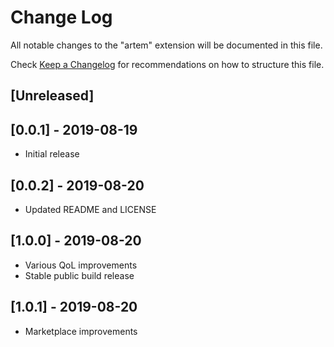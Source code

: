 # Change Log

All notable changes to the "artem" extension will be documented in this file.

Check [Keep a Changelog](http://keepachangelog.com/) for recommendations on how to structure this file.

## [Unreleased]

## [0.0.1] - 2019-08-19

- Initial release

## [0.0.2] - 2019-08-20

- Updated README and LICENSE  

## [1.0.0] - 2019-08-20

- Various QoL improvements
- Stable public build release

## [1.0.1] - 2019-08-20

- Marketplace improvements  
